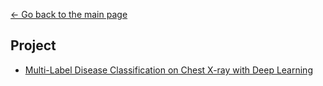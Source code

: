 [<- Go back to the main page](../README.md)

## Project
- [Multi-Label Disease Classification on Chest X-ray with Deep Learning](Chestxray/README.md)
